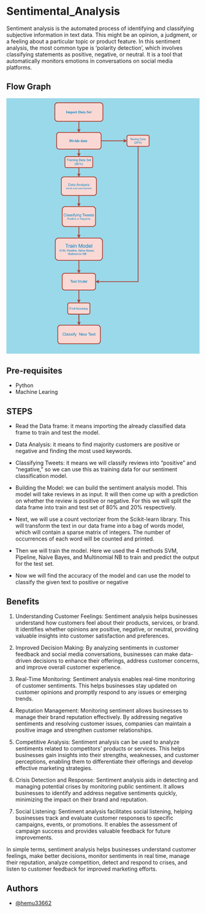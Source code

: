 # Sentimental_Analysis
Sentiment analysis is the automated process of identifying and classifying subjective information in text data. This might be an opinion, a judgment, or a feeling about a particular topic or product feature. In this sentiment analysis, the most common type is ‘polarity detection’, which involves classifying statements as positive, negative, or neutral. It is a tool that automatically monitors emotions in conversations on social media platforms.

## Flow Graph
![Flow Graph](SentimentalAnalysis.png)

Pre-requisites
--------------

- Python
- Machine Learing

## STEPS

- Read the Data frame: it means importing the already classified data frame to train and test the 
model.

- Data Analysis: it means to find majority customers are positive or negative and finding the most 
used keywords.

- Classifying Tweets: it means we will classify reviews into “positive” and “negative,” so we can 
use this as training data for our sentiment classification model.

- Building the Model: we can build the sentiment analysis model. This model will take reviews in 
as input. It will then come up with a prediction on whether the review is positive or negative. For 
this we will split the data frame into train and test set of 80% and 20% respectively.

- Next, we will use a count vectorizer from the Scikit-learn library. This will transform the text in 
our data frame into a bag of words model, which will contain a sparse matrix of integers. The 
number of occurrences of each word will be counted and printed.

- Then we will train the model. Here we used the 4 methods SVM, Pipeline, Naive Bayes, and 
Multinomial NB to train and predict the output for the test set.

- Now we will find the accuracy of the model and can use the model to classify the given text to 
positive or negative
## Benefits

1. Understanding Customer Feelings: Sentiment analysis helps businesses understand how customers feel about their products, services, or brand. It identifies whether opinions are positive, negative, or neutral, providing valuable insights into customer satisfaction and preferences.

2. Improved Decision Making: By analyzing sentiments in customer feedback and social media conversations, businesses can make data-driven decisions to enhance their offerings, address customer concerns, and improve overall customer experience.

3. Real-Time Monitoring: Sentiment analysis enables real-time monitoring of customer sentiments. This helps businesses stay updated on customer opinions and promptly respond to any issues or emerging trends.

4. Reputation Management: Monitoring sentiment allows businesses to manage their brand reputation effectively. By addressing negative sentiments and resolving customer issues, companies can maintain a positive image and strengthen customer relationships.

5. Competitive Analysis: Sentiment analysis can be used to analyze sentiments related to competitors' products or services. This helps businesses gain insights into their strengths, weaknesses, and customer perceptions, enabling them to differentiate their offerings and develop effective marketing strategies.

6. Crisis Detection and Response: Sentiment analysis aids in detecting and managing potential crises by monitoring public sentiment. It allows businesses to identify and address negative sentiments quickly, minimizing the impact on their brand and reputation.

7. Social Listening: Sentiment analysis facilitates social listening, helping businesses track and evaluate customer responses to specific campaigns, events, or promotions. It enables the assessment of campaign success and provides valuable feedback for future improvements.

In simple terms, sentiment analysis helps businesses understand customer feelings, make better decisions, monitor sentiments in real time, manage their reputation, analyze competition, detect and respond to crises, and listen to customer feedback for improved marketing efforts.



## Authors

- [@hemu33662](https://github.com/hemu33662)
